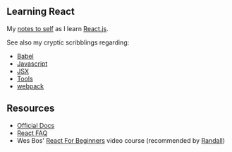 ## Learning React

My [notes to self](/docs/React.md) as I learn [React.js](/docs/React.md).

See also my cryptic scribblings regarding:
- [Babel](/docs/Babel.md)
- [Javascript](/docs/Javascript.md)
- [JSX](/docs/JSX.md)
- [Tools](/docs/Tools.md)
- [webpack](/docs/webpack.md)

## Resources
- [Official Docs](https://facebook.github.io/react/docs/hello-world.html)
- [React FAQ](https://reactfaq.site/why-use-react/#react-mount)
- Wes Bos' [React For Beginners](https://reactforbeginners.com/) video course (recommended by [Randall](https://github.com/daksis))

